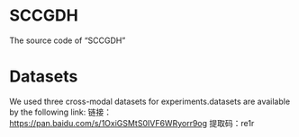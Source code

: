 # SCCGDH
The source code of “SCCGDH” 
# Datasets
We used three cross-modal datasets for experiments.datasets are available by the following link:
链接：https://pan.baidu.com/s/1OxiGSMtS0IVF6WRyorr9og 
提取码：re1r 



